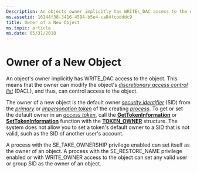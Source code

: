 ```yaml
---
Description: An objects owner implicitly has WRITE\_DAC access to the object. This means that the owner can modify the objects discretionary access control list (DACL), and thus, can control access to the object.
ms.assetid: 16144f38-3416-4594-b5e4-ca84fcbdddc9
title: Owner of a New Object
ms.topic: article
ms.date: 05/31/2018
---
```


# Owner of a New Object

An object's owner implicitly has WRITE\_DAC access to the object. This means that the owner can modify the object's [*discretionary access control list*](https://docs.microsoft.com/windows/desktop/SecGloss/d-gly) (DACL), and thus, can control access to the object.

The owner of a new object is the default owner [*security identifier*](https://docs.microsoft.com/windows/desktop/SecGloss/s-gly) (SID) from the [*primary*](https://docs.microsoft.com/windows/desktop/SecGloss/p-gly) or [*impersonation token*](https://docs.microsoft.com/windows/desktop/SecGloss/i-gly) of the creating [*process*](https://docs.microsoft.com/windows/desktop/SecGloss/p-gly). To get or set the default owner in an [*access token*](https://docs.microsoft.com/windows/desktop/SecGloss/a-gly), call the [**GetTokenInformation**](https://msdn.microsoft.com/library/Aa446671(v=VS.85).aspx) or [**SetTokenInformation**](https://msdn.microsoft.com/library/Aa379591(v=VS.85).aspx) function with the [**TOKEN\_OWNER**](/windows/desktop/api/Winnt/ns-winnt-token_owner) structure. The system does not allow you to set a token's default owner to a SID that is not valid, such as the SID of another user's account.

A process with the SE\_TAKE\_OWNERSHIP privilege enabled can set itself as the owner of an object. A process with the SE\_RESTORE\_NAME privilege enabled or with WRITE\_OWNER access to the object can set any valid user or group SID as the owner of an object.

 

 



